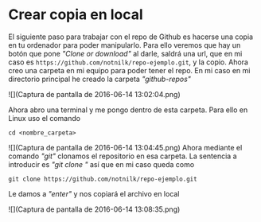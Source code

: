 # Crear copia en local

El siguiente paso para trabajar con el repo de Github es hacerse una copia en tu ordenador para poder manipularlo. Para ello veremos que hay un botón que pone _"Clone or download"_ al darle, saldrá una url, que en mi caso es ```https://github.com/notnilk/repo-ejemplo.git```, y la copio.
Ahora creo una carpeta en mi equipo para poder tener el repo. En mi caso en mi directorio principal he creado la carpeta _"github-repos"_

![](Captura de pantalla de 2016-06-14 13:02:04.png)

Ahora abro una terminal y me pongo dentro de esta carpeta. Para ello en Linux uso el comando 

```cd <nombre_carpeta>```

![](Captura de pantalla de 2016-06-14 13:04:45.png)
Ahora mediante el comando _"git"_ clonamos el repositorio en esa carpeta. La sentencia a introducir es _"git clone <url del repo>"_ así que en mi caso queda como 

```git clone https://github.com/notnilk/repo-ejemplo.git```

Le damos a _"enter"_ y nos copiará el archivo en local

![](Captura de pantalla de 2016-06-14 13:08:35.png)